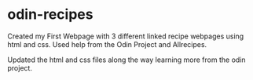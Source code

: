 # odin-recipes
Created my First Webpage with 3 different linked recipe webpages using html and css. Used help from the Odin Project and Allrecipes.

Updated the html and css files along the way learning more from the odin project.
